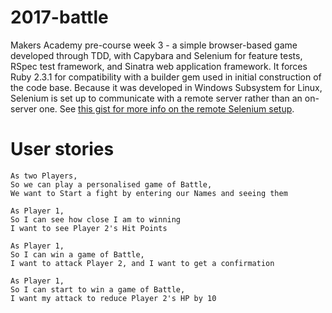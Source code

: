 # 2017-battle
Makers Academy pre-course week 3 - a simple browser-based game developed through TDD, with Capybara and Selenium for feature tests, RSpec test framework, and Sinatra web application framework. It forces Ruby 2.3.1 for compatibility with a builder gem used in initial construction of the code base. Because it was developed in Windows Subsystem for Linux, Selenium is set up to communicate with a remote server rather than an on-server one. See [this gist for more info on the remote Selenium setup](https://gist.github.com/DanielJohnston/5cea26ae0861ce1520695cff3c2c3315).

# User stories
```
As two Players,
So we can play a personalised game of Battle,
We want to Start a fight by entering our Names and seeing them

As Player 1,
So I can see how close I am to winning
I want to see Player 2's Hit Points

As Player 1,
So I can win a game of Battle,
I want to attack Player 2, and I want to get a confirmation

As Player 1,
So I can start to win a game of Battle,
I want my attack to reduce Player 2's HP by 10
```
